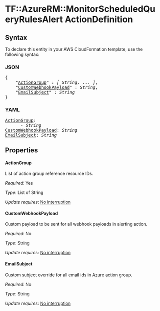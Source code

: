 # TF::AzureRM::MonitorScheduledQueryRulesAlert ActionDefinition

## Syntax

To declare this entity in your AWS CloudFormation template, use the following syntax:

### JSON

<pre>
{
    "<a href="#actiongroup" title="ActionGroup">ActionGroup</a>" : <i>[ String, ... ]</i>,
    "<a href="#customwebhookpayload" title="CustomWebhookPayload">CustomWebhookPayload</a>" : <i>String</i>,
    "<a href="#emailsubject" title="EmailSubject">EmailSubject</a>" : <i>String</i>
}
</pre>

### YAML

<pre>
<a href="#actiongroup" title="ActionGroup">ActionGroup</a>: <i>
      - String</i>
<a href="#customwebhookpayload" title="CustomWebhookPayload">CustomWebhookPayload</a>: <i>String</i>
<a href="#emailsubject" title="EmailSubject">EmailSubject</a>: <i>String</i>
</pre>

## Properties

#### ActionGroup

List of action group reference resource IDs.

_Required_: Yes

_Type_: List of String

_Update requires_: [No interruption](https://docs.aws.amazon.com/AWSCloudFormation/latest/UserGuide/using-cfn-updating-stacks-update-behaviors.html#update-no-interrupt)

#### CustomWebhookPayload

Custom payload to be sent for all webhook payloads in alerting action.

_Required_: No

_Type_: String

_Update requires_: [No interruption](https://docs.aws.amazon.com/AWSCloudFormation/latest/UserGuide/using-cfn-updating-stacks-update-behaviors.html#update-no-interrupt)

#### EmailSubject

Custom subject override for all email ids in Azure action group.

_Required_: No

_Type_: String

_Update requires_: [No interruption](https://docs.aws.amazon.com/AWSCloudFormation/latest/UserGuide/using-cfn-updating-stacks-update-behaviors.html#update-no-interrupt)

